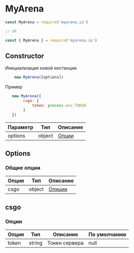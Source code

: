 # MyArena

```js
const MyArena = require('myarena.io')

// OR

const { MyArena } = require('myarena.io')
```

## Constructor

Инициализация новой инстанции

```js
    new MyArena([options])
```

Пример

```js
   new MyArena({
        csgo: {
            token: process.env.TOKEN
        }
   })
```

| Параметр | Тип | Описание |
|----------|--------|-------------------|
| options  | object | [Опции](#options) |

## Options

### Общие опции

| Опция | Тип | Описание |
|----------|--------|----|
| csgo | object | [Опиции](#csgo) |

## csgo

### Опции

| Опция | Тип | Описание | По умолчанию |
|----------|--------|----|--------------|
| token | string | Токен сервера | null |
